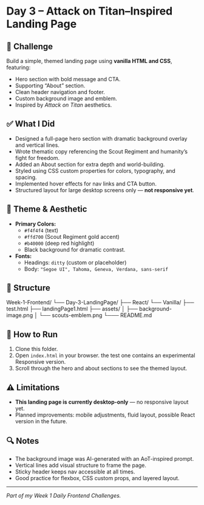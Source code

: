 # Day 3 – Attack on Titan–Inspired Landing Page

## 📌 Challenge
Build a simple, themed landing page using **vanilla HTML and CSS**, featuring:
- Hero section with bold message and CTA.
- Supporting “About” section.
- Clean header navigation and footer.
- Custom background image and emblem.
- Inspired by *Attack on Titan* aesthetics.

## ✅ What I Did
- Designed a full-page hero section with dramatic background overlay and vertical lines.
- Wrote thematic copy referencing the Scout Regiment and humanity’s fight for freedom.
- Added an About section for extra depth and world-building.
- Styled using CSS custom properties for colors, typography, and spacing.
- Implemented hover effects for nav links and CTA button.
- Structured layout for large desktop screens only — **not responsive yet**.

## 🎨 Theme & Aesthetic
- **Primary Colors:**
  - `#f4f4f4` (text)
  - `#ffd700` (Scout Regiment gold accent)
  - `#b40000` (deep red highlight)
  - Black background for dramatic contrast.
- **Fonts:**
  - Headings: `ditty` (custom or placeholder)
  - Body: `"Segoe UI", Tahoma, Geneva, Verdana, sans-serif`

## 📂 Structure

Week-1-Frontend/
└── Day-3-LandingPage/
    ├── React/
    └── Vanilla/
        ├── test.html
        ├── landingPage1.html
        ├── assets/
        │ ├── background-image.png
        │ └── scouts-emblem.png
        └─── README.md


## 🚀 How to Run
1. Clone this folder.
2. Open `index.html` in your browser. the test one contains an experimental Responsive version.
3. Scroll through the hero and about sections to see the themed layout.

## ⚠️ Limitations
- **This landing page is currently desktop-only** — no responsive layout yet.
- Planned improvements: mobile adjustments, fluid layout, possible React version in the future.

## 🔍 Notes
- The background image was AI-generated with an AoT-inspired prompt.
- Vertical lines add visual structure to frame the page.
- Sticky header keeps nav accessible at all times.
- Good practice for flexbox, CSS custom props, and layered layout.

---

*Part of my Week 1 Daily Frontend Challenges.*

